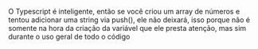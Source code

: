 O Typescript é inteligente, então se você criou um array de números e tentou adicionar uma string via push(), ele não deixará, isso porque não é somente na hora da criação da variável que ele presta atenção, mas sim durante o uso geral de todo o código
